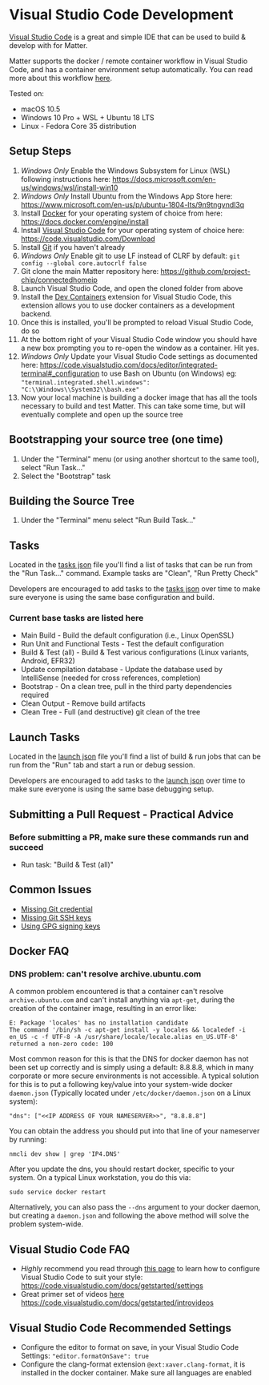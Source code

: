 ﻿# Visual Studio Code Development

[Visual Studio Code](https://code.visualstudio.com/) is a great and simple IDE
that can be used to build & develop with for Matter.

Matter supports the docker / remote container workflow in Visual Studio Code,
and has a container environment setup automatically. You can read more about
this workflow [here](https://code.visualstudio.com/docs/remote/containers).

Tested on:

-   macOS 10.5
-   Windows 10 Pro + WSL + Ubuntu 18 LTS
-   Linux - Fedora Core 35 distribution

## Setup Steps

1. _Windows Only_ Enable the Windows Subsystem for Linux (WSL) following
   instructions here:
   <https://docs.microsoft.com/en-us/windows/wsl/install-win10>
1. _Windows Only_ Install Ubuntu from the Windows App Store here:
   <https://www.microsoft.com/en-us/p/ubuntu-1804-lts/9n9tngvndl3q>
1. Install [Docker](https://www.docker.com/) for your operating system of choice
   from here: <https://docs.docker.com/engine/install>
1. Install [Visual Studio Code](https://code.visualstudio.com/) for your
   operating system of choice here: <https://code.visualstudio.com/Download>
1. Install [Git](https://git-scm.com/) if you haven't already
1. _Windows Only_ Enable git to use LF instead of CLRF by default:
   `git config --global core.autocrlf false`
1. Git clone the main Matter repository here:
   <https://github.com/project-chip/connectedhomeip>
1. Launch Visual Studio Code, and open the cloned folder from above
1. Install the
   [Dev Containers](https://marketplace.visualstudio.com/items?itemName=ms-vscode-remote.remote-containers)
   extension for Visual Studio Code, this extension allows you to use docker
   containers as a development backend.
1. Once this is installed, you'll be prompted to reload Visual Studio Code, do
   so
1. At the bottom right of your Visual Studio Code window you should have a new
   box prompting you to re-open the window as a container. Hit yes.
1. _Windows Only_ Update your Visual Studio Code settings as documented here:
   https://code.visualstudio.com/docs/editor/integrated-terminal#_configuration
   to use Bash on Ubuntu (on Windows) eg:
   `"terminal.integrated.shell.windows": "C:\\Windows\\System32\\bash.exe"`
1. Now your local machine is building a docker image that has all the tools
   necessary to build and test Matter. This can take some time, but will
   eventually complete and open up the source tree

## Bootstrapping your source tree (one time)

1. Under the "Terminal" menu (or using another shortcut to the same tool),
   select "Run Task..."
1. Select the "Bootstrap" task

## Building the Source Tree

1. Under the "Terminal" menu select "Run Build Task..."

## Tasks

Located in the [tasks json](https://github.com/project-chip/connectedhomeip/blob/master/.vscode/tasks.json) file you'll find a list of
tasks that can be run from the "Run Task..." command. Example tasks are "Clean",
"Run Pretty Check"

Developers are encouraged to add tasks to the
[tasks json](https://github.com/project-chip/connectedhomeip/blob/master/.vscode/tasks.json) over time to make sure everyone is using the
same base configuration and build.

### Current base tasks are listed here

-   Main Build - Build the default configuration (i.e., Linux OpenSSL)
-   Run Unit and Functional Tests - Test the default configuration
-   Build & Test (all) - Build & Test various configurations (Linux variants,
    Android, EFR32)
-   Update compilation database - Update the database used by IntelliSense
    (needed for cross references, completion)
-   Bootstrap - On a clean tree, pull in the third party dependencies required
-   Clean Output - Remove build artifacts
-   Clean Tree - Full (and destructive) git clean of the tree

## Launch Tasks

Located in the [launch json](https://github.com/project-chip/connectedhomeip/blob/master/.vscode/launch.json) file you'll find a list of
build & run jobs that can be run from the "Run" tab and start a run or debug
session.

Developers are encouraged to add tasks to the
[launch json](https://github.com/project-chip/connectedhomeip/blob/master/.vscode/launch.json) over time to make sure everyone is using
the same base debugging setup.

## Submitting a Pull Request - Practical Advice

### Before submitting a PR, make sure these commands run and succeed

-   Run task: "Build & Test (all)"

## Common Issues

-   [Missing Git credential](https://code.visualstudio.com/docs/remote/containers#_sharing-git-credentials-with-your-container)
-   [Missing Git SSH keys](https://code.visualstudio.com/docs/remote/containers#_sharing-git-credentials-with-your-container)
-   [Using GPG signing keys](https://github.com/microsoft/vscode-remote-release/issues/72)

## Docker FAQ

### DNS problem: can't resolve archive.ubuntu.com

A common problem encountered is that a container can't resolve
`archive.ubuntu.com` and can't install anything via `apt-get`, during the
creation of the container image, resulting in an error like:

```
E: Package 'locales' has no installation candidate
The command '/bin/sh -c apt-get install -y locales && localedef -i en_US -c -f UTF-8 -A /usr/share/locale/locale.alias en_US.UTF-8' returned a non-zero code: 100
```

Most common reason for this is that the DNS for docker daemon has not been set
up correctly and is simply using a default: 8.8.8.8, which in many corporate or
more secure environments is not accessible. A typical solution for this is to
put a following key/value into your system-wide docker `daemon.json` (Typically
located under `/etc/docker/daemon.json` on a Linux system):

```
"dns": ["<<IP ADDRESS OF YOUR NAMESERVER>>", "8.8.8.8"]
```

You can obtain the address you should put into that line of your nameserver by
running:

```
nmcli dev show | grep 'IP4.DNS'
```

After you update the dns, you should restart docker, specific to your system. On
a typical Linux workstation, you do this via:

```
sudo service docker restart
```

Alternatively, you can also pass the `--dns` argument to your docker daemon, but
creating a `daemon.json` and following the above method will solve the problem
system-wide.

## Visual Studio Code FAQ

-   _Highly_ recommend you read through
    [this page](https://code.visualstudio.com/docs/getstarted/settings) to learn
    how to configure Visual Studio Code to suit your style:
    <https://code.visualstudio.com/docs/getstarted/settings>
-   Great primer set of videos
    [here](https://code.visualstudio.com/docs/getstarted/introvideos)
    <https://code.visualstudio.com/docs/getstarted/introvideos>

## Visual Studio Code Recommended Settings

-   Configure the editor to format on save, in your Visual Studio Code Settings:
    `"editor.formatOnSave": true`
-   Configure the clang-format extension `@ext:xaver.clang-format`, it is
    installed in the docker container. Make sure all languages are enabled
